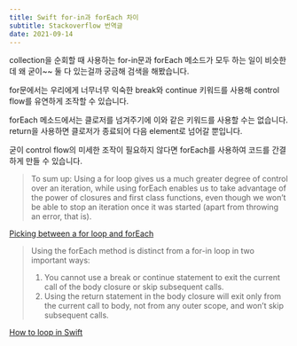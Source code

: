 ```yaml
---
title: Swift for-in과 forEach 차이
subtitle: Stackoverflow 번역글
date: 2021-09-14
---
```


collection을 순회할 때 사용하는 for-in문과 forEach 메소드가 모두 하는 일이 비슷한데 왜 굳이~~ 둘 다 있는걸까 궁금해 검색을 해봤습니다. 

for문에서는 우리에게 너무너무 익숙한 break와 continue 키워드를 사용해 control flow를 유연하게 조작할 수 있습니다.

forEach 메소드에서는 클로저를 넘겨주기에 이와 같은 키워드를 사용할 수는 없습니다. return을 사용하면 클로저가 종료되어 다음 element로 넘어갈 뿐입니다.

굳이 control flow의 미세한 조작이 필요하지 않다면 forEach를 사용하여 코드를 간결하게 만들 수 있습니다.

> To sum up: Using a for loop gives us a much greater degree of control over an iteration, while using forEach enables us to take advantage of the power of closures and first class functions, even though we won’t be able to stop an iteration once it was started (apart from throwing an error, that is).

[Picking between a for loop and forEach](https://www.swiftbysundell.com/tips/picking-between-for-and-for-each/)


> Using the forEach method is distinct from a for-in loop in two important ways:
>
> 1. You cannot use a break or continue statement to exit the current call of the body closure or skip subsequent calls.
> 2. Using the return statement in the body closure will exit only from the current call to body, not from any outer scope, and won’t skip subsequent calls.

[How to loop in Swift](https://sarunw.com/posts/how-to-loop-in-swift/)